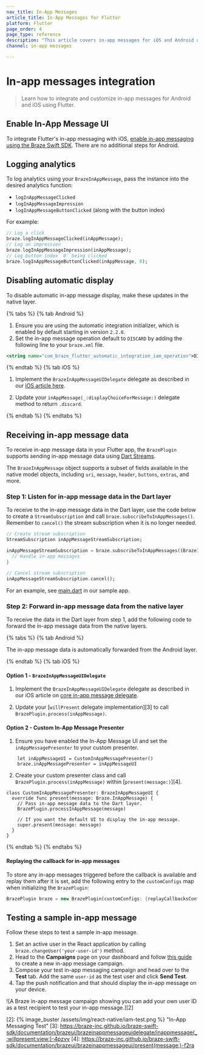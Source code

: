 ```yaml
---
nav_title: In-App Messages
article_title: In-App Messages for Flutter
platform: Flutter
page_order: 4
page_type: reference
description: "This article covers in-app messages for iOS and Android apps using Flutter, including customizing and logging analytics."
channel: in-app messages

---
```


# In-app messages integration

> Learn how to integrate and customize in-app messages for Android and iOS using Flutter.

## Enable In-App Message UI

To integrate Flutter's in-app messaging with iOS, [enable in-app messaging using the Braze Swift SDK]({{site.baseurl}}/developer_guide/platform_integration_guides/swift/in-app_messaging/in-app_message_delivery/#enabling-in-app-messages). There are no additional steps for Android.

## Logging analytics

To log analytics using your `BrazeInAppMessage`, pass the instance into the desired analytics function:
- `logInAppMessageClicked`
- `logInAppMessageImpression`
- `logInAppMessageButtonClicked` (along with the button index)

For example:
```dart
// Log a click
braze.logInAppMessageClicked(inAppMessage);
// Log an impression
braze.logInAppMessageImpression(inAppMessage);
// Log button index `0` being clicked
braze.logInAppMessageButtonClicked(inAppMessage, 0);
```

## Disabling automatic display

To disable automatic in-app message display, make these updates in the native layer.

{% tabs %}
{% tab Android %}

1. Ensure you are using the automatic integration initializer, which is enabled by default starting in version `2.2.0`.
2. Set the in-app message operation default to `DISCARD` by adding the following line to your `braze.xml` file.

```xml
<string name="com_braze_flutter_automatic_integration_iam_operation">DISCARD</string>
```

{% endtab %}
{% tab iOS %}

1. Implement the `BrazeInAppMessageUIDelegate` delegate as described in our [iOS article here](https://braze-inc.github.io/braze-swift-sdk/tutorials/braze/c1-inappmessageui).

2. Update your `inAppMessage(_:displayChoiceForMessage:)` delegate method to return `.discard`.

{% endtab %}
{% endtabs %}

## Receiving in-app message data

To receive in-app message data in your Flutter app, the `BrazePlugin` supports sending in-app message data using [Dart Streams](https://dart.dev/tutorials/language/streams).

The `BrazeInAppMessage` object supports a subset of fields available in the native model objects, including `uri`, `message`, `header`, `buttons`, `extras`, and more.

### Step 1: Listen for in-app message data in the Dart layer

To receive to the in-app message data in the Dart layer, use the code below to create a `StreamSubscription` and call `braze.subscribeToInAppMessages()`. Remember to `cancel()` the stream subscription when it is no longer needed.

```dart
// Create stream subscription
StreamSubscription inAppMessageStreamSubscription;

inAppMessageStreamSubscription = braze.subscribeToInAppMessages((BrazeInAppMessage inAppMessage) {
  // Handle in-app messages
}

// Cancel stream subscription
inAppMessageStreamSubscription.cancel();
```

For an example, see [main.dart](https://github.com/braze-inc/braze-flutter-sdk/blob/master/example/lib/main.dart) in our sample app.

### Step 2: Forward in-app message data from the native layer

To receive the data in the Dart layer from step 1, add the following code to forward the in-app message data from the native layers.

{% tabs %}
{% tab Android %}

The in-app message data is automatically forwarded from the Android layer.

{% endtab %}
{% tab iOS %}

#### Option 1 - `BrazeInAppMessageUIDelegate`

1. Implement the `BrazeInAppMessageUIDelegate` delegate as described in our iOS article on [core in-app message delegate](https://braze-inc.github.io/braze-swift-sdk/tutorials/braze/c1-inappmessageui).

2. Update your [`willPresent` delegate implementation][3] to call `BrazePlugin.process(inAppMessage)`.

#### Option 2 - Custom In-App Message Presenter

1. Ensure you have enabled the In-App Message UI and set the `inAppMessagePresenter` to your custom presenter.
```
    let inAppMessageUI = CustomInAppMessagePresenter()
    braze.inAppMessagePresenter = inAppMessageUI
```
2. Create your custom presenter class and call `BrazePlugin.process(inAppMessage)` within [`present(message:)`][4].
```
class CustomInAppMessagePresenter: BrazeInAppMessageUI {
  override func present(message: Braze.InAppMessage) {
    // Pass in-app message data to the Dart layer.
    BrazePlugin.processInAppMessage(message)

    // If you want the default UI to display the in-app message.
    super.present(message: message)
  }
}
```

{% endtab %}
{% endtabs %}

#### Replaying the callback for in-app messages

To store any in-app messages triggered before the callback is available and replay them after it is set, add the following entry to the `customConfigs` map when initializing the `BrazePlugin`:
```dart
BrazePlugin braze = new BrazePlugin(customConfigs: {replayCallbacksConfigKey: true});
```

## Testing a sample in-app message

Follow these steps to test a sample in-app message.

1. Set an active user in the React application by calling `braze.changeUser('your-user-id')` method.
2. Head to the **Campaigns** page on your dashboard and follow [this guide][1] to create a new in-app message campaign.
3. Compose your test in-app messaging campaign and head over to the **Test** tab. Add the same `user-id` as the test user and click **Send Test**.
4. Tap the push notification and that should display the in-app message on your device.

![A Braze in-app message campaign showing you can add your own user ID as a test recipient to test your in-app message.][2]

[1]: {{site.baseurl}}/user_guide/message_building_by_channel/in-app_messages/create/
[2]: {% image_buster /assets/img/react-native/iam-test.png %} "In-App Messaging Test"
[3]: https://braze-inc.github.io/braze-swift-sdk/documentation/brazeui/brazeinappmessageuidelegate/inappmessage(_:willpresent:view:)-4pzvv
[4]: https://braze-inc.github.io/braze-swift-sdk/documentation/brazeui/brazeinappmessageui/present(message:)-f2ra